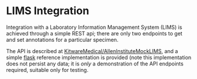# LIMS Integration

Integration with a Laboratory Information Management System (LIMS) is achieved through a simple REST api; there are only two endpoints to get and set annotations for a particular specimen.

The API is described at [KitwareMedical/AllenInstituteMockLIMS][mock], and a simple
[flask][flask] reference implementation is provided (note this implementation does not
persist any data; it is _only_ a demonstration of the API endpoints required, suitable 
only for testing.  

[mock]: https://github.com/KitwareMedical/AllenInstituteMockLIMS
[flask]: https://github.com/pallets/flask
